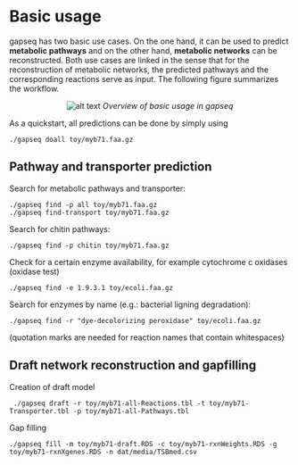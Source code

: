 # Basic usage

gapseq has two basic use cases. On the one hand, it can be used to predict **metabolic pathways** and on the other hand, **metabolic networks** can be reconstructed.
Both use cases are linked in the sense that for the reconstruction of metabolic networks, the predicted pathways and the corresponding reactions serve as input.
The following figure summarizes the workflow.


<p align="center">
<img src="https://github.com/jotech/gapseq/raw/master/docs/gfx/flowchart.png" alt="alt text" title="Title"/>
<i>Overview of basic usage in gapseq</i>
</p>

As a quickstart, all predictions can be done by simply using
```
./gapseq doall toy/myb71.faa.gz
```
## Pathway and transporter prediction
Search for metabolic pathways and transporter:
```
./gapseq find -p all toy/myb71.faa.gz
./gapseq find-transport toy/myb71.faa.gz
```

Search for chitin pathways:
```
./gapseq find -p chitin toy/myb71.faa.gz
```

Check for a certain enzyme availability, for example cytochrome c oxidases (oxidase test)
```
./gapseq find -e 1.9.3.1 toy/ecoli.faa.gz
```
Search for enzymes by name (e.g.: bacterial ligning degradation):
```
./gapseq find -r "dye-decolorizing peroxidase" toy/ecoli.faa.gz
```
(quotation marks are needed for reaction names that contain whitespaces)

## Draft network reconstruction and gapfilling
Creation of draft model
```
 ./gapseq draft -r toy/myb71-all-Reactions.tbl -t toy/myb71-Transporter.tbl -p toy/myb71-all-Pathways.tbl
```
Gap filling
```
./gapseq fill -m toy/myb71-draft.RDS -c toy/myb71-rxnWeights.RDS -g toy/myb71-rxnXgenes.RDS -n dat/media/TSBmed.csv
```
